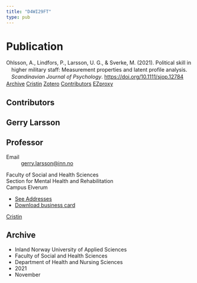 ```yaml
---
title: "D4WI29FT"
type: pub
---
```

<h1>Publication</h1>
<article id="csl-bib-container-D4WI29FT" class="csl-bib-container">
  <div class="csl-bib-body" style="line-height: 1.35; padding-left: 1em; text-indent:-1em;">
  <div class="csl-entry">Ohlsson, A., Lindfors, P., Larsson, U. G., &amp; Sverke, M. (2021). Political skill in higher military staff: Measurement properties and latent profile analysis. <i>Scandinavian Journal of Psychology</i>. <a href="https://doi.org/10.1111/sjop.12784">https://doi.org/10.1111/sjop.12784</a></div>
</div>
  <div class="csl-bib-buttons">
    <a href="#taxonomy-article-D4WI29FT" class="csl-bib-button">Archive</a>
    <a href alt="Cristin URL" class="csl-bib-button">Cristin</a>
    <a href alt="Zotero URL" class="csl-bib-button">Zotero</a>
    <a href="#contributors-article-D4WI29FT" class="csl-bib-button">Contributors</a>
    <a href="http://ezproxy.inn.no/login?url=https://doi.org/10.1111/sjop.12784" class="csl-bib-button">EZproxy</a>
  </div>
  <div id="csl-bib-meta-container-D4WI29FT"></div>
</article>
<div id="csl-bib-meta-D4WI29FT" class="csl-bib-meta">
  <article id="contributors-article-D4WI29FT" class="contributors-article">
    <h1>Contributors</h1>
    <div class="personas">
<div class="vrtx-hinn-person-card">
<div class="photo">
<i class="lar la-user-circle missing-person"></i>
</div>
<div class="info">
<hgroup><h1>Gerry Larsson</h1>
<h2>Professor</h2>
</hgroup><dl>
<dt>Email</dt>
<dd>
<a href="mailto:gerry.larsson@inn.no">gerry.larsson@inn.no</a>
</dd>
</dl>
<p>
Faculty of Social and Health Sciences<br>
Section for Mental Health and Rehabilitation<br>
Campus Elverum
</p>
<ul class="vrtx-hinn-links">
<li><a href="https://www.inn.no/english/find-an-employee/gerry-larsson.html#vrtx-hinn-addresses">See Addresses</a></li>
<li><a href="https://www.inn.no/english/find-an-employee/gerry-larsson.html?vrtx=vcf">Download business card</a></li>
</ul>
</div>
</div>
<a href="https://app.cristin.no/persons/show.jsf?id=50941" alt="Cristin URL" class="personas-cristin">Cristin</a>
</div>
  </article>
  <article id="taxonomy-article-D4WI29FT" class="taxonomy-article">
    <h1>Archive</h1>
    <ul>
      <li>Inland Norway University of Applied Sciences</li>
      <li>Faculty of Social and Health Sciences</li>
      <li>Department of Health and Nursing Sciences</li>
      <li>2021</li>
      <li>November</li>
    </ul>
  </article>
</div>
